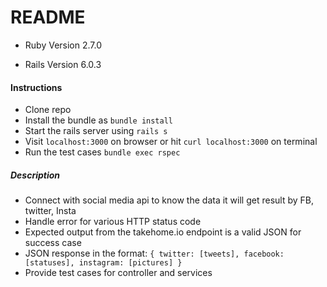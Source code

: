 # README

* Ruby Version 2.7.0

* Rails Version 6.0.3

#### Instructions

* Clone repo
* Install the bundle as `bundle install`
* Start the rails server using `rails s`
* Visit `localhost:3000` on browser or hit `curl localhost:3000` on terminal
* Run the test cases `bundle exec rspec `

##### Description

* Connect with social media api to know the data it will get result by FB, twitter, Insta
* Handle error for various HTTP status code 
* Expected output from the takehome.io endpoint is a valid JSON for success case
* JSON response in the format: `{ twitter: [tweets], facebook: [statuses], instagram: [pictures] }`
* Provide test cases for controller and services